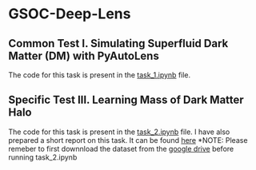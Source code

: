 # GSOC-Deep-Lens

## Common Test I. Simulating Superfluid Dark Matter (DM) with PyAutoLens
The code for this task is present in the [task_1.ipynb](https://github.com/divyansha1115/GSOC-Deep-Lens/blob/main/task_1.ipynb) file.

## Specific Test III. Learning Mass of Dark Matter Halo

The code for this task is present in the [task_2.ipynb](https://github.com/divyansha1115/GSOC-Deep-Lens/blob/main/task_2.ipynb) file.
I have also prepared a short report on this task. It can be found [here](https://github.com/divyansha1115/GSOC-Deep-Lens/blob/main/task_2_report.pdf)
*NOTE: Please remeber to first downnload the dataset from the [google drive](https://drive.google.com/file/d/1oeWJjgtuLAk-1XCjvXTYd-pQWPCn0sFS/view?usp=sharing) before running task_2.ipynb

